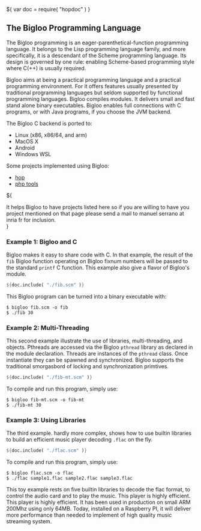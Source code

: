 ${ var doc = require( "hopdoc" ) }

The Bigloo Programming Language
-------------------------------

The Bigloo programming is an eager-parenthetical-function programming
language. It belongs to the Lisp programming language family, and more
specifically, it is a descendant of the Scheme programming language.
Its design is governed by one rule: enabling Scheme-based programming
style where C(++) is usually required.

Bigloo aims at being a practical programming language and a practical
programming environment. For it offers features usually presented by
traditional programming languages but seldom supported by functional
programming languages. Bigloo compiles modules. It delivers small and
fast stand alone binary executables. Bigloo enables full connections
with C programs, or with Java programs, if you choose the JVM backend.

The Bigloo C backend is ported to:

  * Linux (x86, x86/64, and arm)
  * MacOS X
  * Android
  * Windows WSL
  
Some projects implemented using Bigloo:

  * [hop](http://hop.inria.fr)
  * [php tools](http://savannah.nongnu.org/projects/phptools)
  
  
${<div class="gallery-comment">It helps Bigloo to have projects listed here
so if you are willing to have you project mentioned on that page
please send a mail to manuel serrano at inria fr for inclusion.</div>}

### Example 1: Bigloo and C

Bigloo makes it easy to share code with C. In that example, the result
of the `fib` Bigloo function operating on Bigloo fixnum numbers will
be passed to the standard `printf` C function. This example also give
a flavor of Bigloo's module.

```scheme
${doc.include( "./fib.scm" )}
```

This Bigloo program can be turned into a binary executable with:

```shell
$ bigloo fib.scm -o fib
$ ./fib 30
```


### Example 2: Multi-Threading

This second example illustrate the use of libraries, multi-threading, and
objects. Pthreads are accessed via the Bigloo `pthread` library as declared
in the module declaration. Threads are instances of the `pthread` class.
Once instantiate they can be spawned and synchronized. Bigloo supports
the traditional smorgasbord of locking and synchronization primtives.


```scheme
${doc.include( "./fib-mt.scm" )}
```

To compile and run this program, simply use:

```shell
$ bigloo fib-mt.scm -o fib-mt
$ ./fib-mt 30
```


### Example 3: Using Libraries

The third example. hardly more complex, shows how to use builtin
libraries to build an efficient music player decoding `.flac` on
the fly.

```scheme
${doc.include( "./flac.scm" )}
```

To compile and run this program, simply use:

```shell
$ bigloo flac.scm -o flac
$ ./flac sample1.flac sample2.flac sample3.flac
```

This toy example rests on five builtin libraries to decode the flac
format, to control the audio card and to play the music. This player
is highly efficient. This player is highly efficient. It has been used
in production on small ARM 200Mhz using only 64MB. Today, installed on
a Raspberry PI, it will deliver more performance than needed to
implement of high quality music streaming system.
